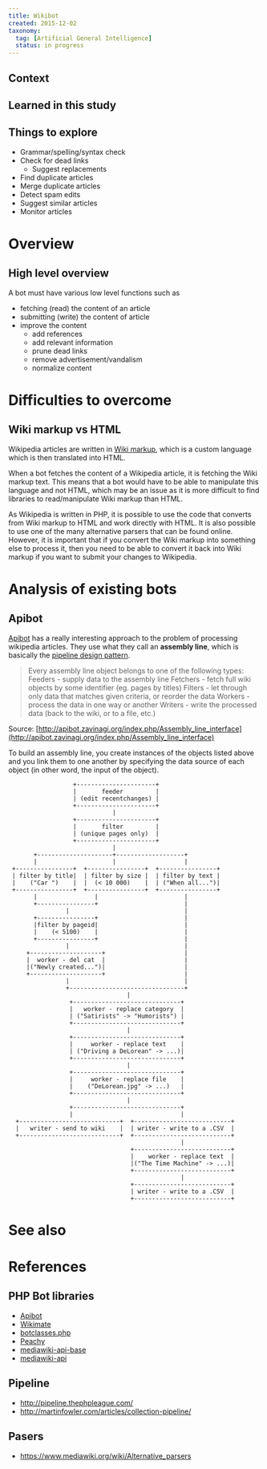 ```yaml
---
title: Wikibot
created: 2015-12-02
taxonomy:
  tag: [Artificial General Intelligence]
  status: in progress
---
```


## Context

## Learned in this study

## Things to explore
* Grammar/spelling/syntax check
* Check for dead links
	* Suggest replacements
* Find duplicate articles
* Merge duplicate articles
* Detect spam edits
* Suggest similar articles
* Monitor articles

# Overview
## High level overview
A bot must have various low level functions such as
* fetching (read) the content of an article
* submitting (write) the content of article
* improve the content
    * add references
    * add relevant information
    * prune dead links
    * remove advertisement/vandalism
    * normalize content

# Difficulties to overcome
## Wiki markup vs HTML
Wikipedia articles are written in [Wiki markup](https://en.wikipedia.org/wiki/Help:Wiki_markup), which is a custom language which is then translated into HTML.

When a bot fetches the content of a Wikipedia article, it is fetching the Wiki markup text. This means that a bot would have to be able to manipulate this language and not HTML, which may be an issue as it is more difficult to find libraries to read/manipulate Wiki markup than HTML.

As Wikipedia is written in PHP, it is possible to use the code that converts from Wiki markup to HTML and work directly with HTML. It is also possible to use one of the many alternative parsers that can be found online. However, it is important that if you convert the Wiki markup into something else to process it, then you need to be able to convert it back into Wiki markup if you want to submit your changes to Wikipedia.

# Analysis of existing bots
## Apibot
[Apibot](http://apibot.zavinagi.org/index.php/Main_Page) has a really interesting approach to the problem of processing wikipedia articles. They use what they call an **assembly line**, which is basically the [pipeline design pattern](https://www.cise.ufl.edu/research/ParallelPatterns/PatternLanguage/AlgorithmStructure/Pipeline.htm).

> Every assembly line object belongs to one of the following types:
> Feeders - supply data to the assembly line
> Fetchers - fetch full wiki objects by some identifier (eg. pages by titles)
> Filters - let through only data that matches given criteria, or reorder the data
> Workers - process the data in one way or another
> Writers - write the processed data (back to the wiki, or to a file, etc.)

Source: [http://apibot.zavinagi.org/index.php/Assembly_line_interface](http://apibot.zavinagi.org/index.php/Assembly_line_interface)

To build an assembly line, you create instances of the objects listed above and you link them to one another by specifying the data source of each object (in other word, the input of the object).

```
                  +----------------------+
                  |       feeder         |
                  | (edit recentchanges) |
                  +----------------------+
                             |
                  +----------------------+
                  |       filter         |
                  | (unique pages only)  |
                  +----------------------+
                             |
       +---------------------+-------------------+
       |                     |                   |
 +----------------+  +----------------+  +----------------+
 | filter by title|  | filter by size |  | filter by text |
 |    ("Car ")    |  |  (< 10 000)    |  | ("When all...")|
 +----------------+  +----------------+  +----------------+
       |                |                        |
       +----------------+                        |
                |                                |
       +----------------+                        |
       |filter by pageid|                        |
       |    (< 5100)    |                        |
       +----------------+                        |
                |                                |
     +--------------------+                      |
     |  worker - del cat  |                      |
     |("Newly created...")|                      |
     +--------------------+                      |
                |                                |
                +--------------------------------+
                                 |
                 +------------------------------+
                 |   worker - replace category  |
                 | ("Satirists" -> "Humorists") |
                 +------------------------------+
                                 |
                 +------------------------------+
                 |     worker - replace text    |
                 | ("Driving a DeLorean" -> ...)|
                 +------------------------------+
                                 |
                 +------------------------------+
                 |     worker - replace file    |
                 |    ("DeLorean.jpg" -> ...)   |
                 +------------------------------+
                                 |
                 +------------------------------+
                 |                              |
  +----------------------------+  +---------------------------+
  |   writer - send to wiki    |  | writer - write to a .CSV  |
  +----------------------------+  +---------------------------+
                                                |
                                  +---------------------------+
                                  |    worker - replace text  |
                                  |("The Time Machine" -> ...)|
                                  +---------------------------+
                                                |
                                  +---------------------------+
                                  | writer - write to a .CSV  |
                                  +---------------------------+
```

# See also

# References
## PHP Bot libraries
* [Apibot](http://apibot.zavinagi.org/index.php/Main_Page)
* [Wikimate](https://github.com/hamstar/Wikimate)
* [botclasses.php](https://github.com/legoktm/harej-bots/blob/master/botclasses.php)
* [Peachy](https://github.com/MW-Peachy/Peachy)
* [mediawiki-api-base](https://github.com/addwiki/mediawiki-api-base)
* [mediawiki-api](https://github.com/addwiki/mediawiki-api)

## Pipeline
* http://pipeline.thephpleague.com/
* http://martinfowler.com/articles/collection-pipeline/

## Pasers
* https://www.mediawiki.org/wiki/Alternative_parsers
